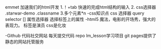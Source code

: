 emmet 加速我们的html开发
1.！+tab 快速的完成html结构的输入
2. css选择器
.starwar-demo .classname
3.多个元素*n
-css知识点
css 选择器 query selector
[] 属性选择器 选择标签上的属性
-html5 魔法，电影的开场秀，强大的表现力。
标签是演员
css是化妆

-Github 代码社交网站
每天提交代码
repo lm_lesson学习项目
git pages提供了静态的网站托管服务 